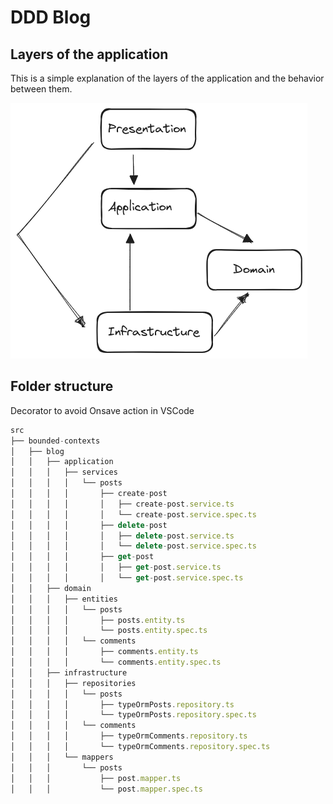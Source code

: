 # DDD Blog

## Layers of the application

This is a simple explanation of the layers of the application and the behavior between them.

![alt text](./docs/ddd-layers.png 'DDD Layers')

## Folder structure

Decorator to avoid Onsave action in VSCode

```ts
src
├── bounded-contexts
│   ├── blog
│   │   ├── application
│   │   │   ├── services
│   │   │   │   └── posts
│   │   │   │       ├── create-post
│   │   │   │       │   ├── create-post.service.ts
│   │   │   │       │   └── create-post.service.spec.ts
│   │   │   │       ├── delete-post
│   │   │   │       │   ├── delete-post.service.ts
│   │   │   │       │   └── delete-post.service.spec.ts
│   │   │   │       ├── get-post
│   │   │   │       │   ├── get-post.service.ts
│   │   │   │       │   └── get-post.service.spec.ts
│   │   ├── domain
│   │   │   ├── entities
│   │   │   │   └── posts
│   │   │   │       ├── posts.entity.ts
│   │   │   │       └── posts.entity.spec.ts
│   │   │   │   └── comments
│   │   │   │       ├── comments.entity.ts
│   │   │   │       └── comments.entity.spec.ts
│   │   ├── infrastructure
│   │   │   ├── repositories
│   │   │   │   └── posts
│   │   │   │       ├── typeOrmPosts.repository.ts
│   │   │   │       └── typeOrmPosts.repository.spec.ts
│   │   │   │   └── comments
│   │   │   │       ├── typeOrmComments.repository.ts
│   │   │   │       └── typeOrmComments.repository.spec.ts
│   │   │   └── mappers
│   │   │       └── posts
│   │   │           ├── post.mapper.ts
│   │   │           └── post.mapper.spec.ts

```
